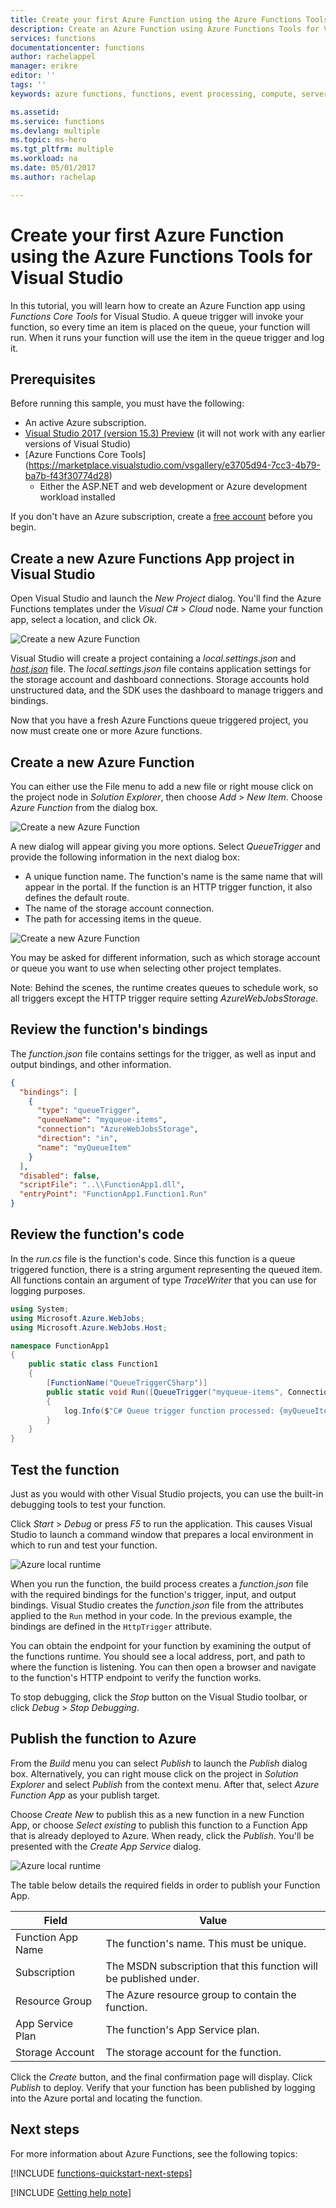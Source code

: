 ```yaml
---
title: Create your first Azure Function using the Azure Functions Tools for Visual Studio 
description: Create an Azure Function using Azure Functions Tools for Visual Studio. 
services: functions
documentationcenter: functions
author: rachelappel
manager: erikre
editor: ''
tags: ''
keywords: azure functions, functions, event processing, compute, serverless architecture

ms.assetid: 
ms.service: functions
ms.devlang: multiple
ms.topic: ms-hero
ms.tgt_pltfrm: multiple
ms.workload: na
ms.date: 05/01/2017
ms.author: rachelap

---
```

# Create your first Azure Function using the Azure Functions Tools for Visual Studio 

In this tutorial, you will learn how to create an Azure Function app using *Functions Core Tools* for Visual Studio. A queue trigger will invoke your function, so every time an item is placed on the queue, your function will run. When it runs your function will use the item in the queue trigger and log it.  

## Prerequisites

Before running this sample, you must have the following:

* An active Azure subscription.
* [Visual Studio 2017 (version 15.3) Preview](https://www.visualstudio.com/vs/preview/) (it will not work with any earlier versions of Visual Studio)
* [Azure Functions Core Tools] (https://marketplace.visualstudio.com/vsgallery/e3705d94-7cc3-4b79-ba7b-f43f30774d28)
    * Either the ASP.NET and web development or Azure development workload installed

If you don't have an Azure subscription, create a [free account](https://azure.microsoft.com/free/?WT.mc_id=A261C142F) before you begin.

## Create a new Azure Functions App project in Visual Studio

Open Visual Studio and launch the *New Project* dialog. You'll find the Azure Functions templates under the *Visual C#* > *Cloud* node. Name your function app, select a location, and click *Ok*.

![Create a new Azure Function](./media/functions-create-your-first-function-visual-studio/functions-vstools-new-project.png)

Visual Studio will create a project containing a *local.settings.json* and [*host.json*](https://github.com/Azure/azure-webjobs-sdk-script/wiki/host.json) file. The *local.settings.json* file contains application settings for the storage account and dashboard connections. Storage accounts hold unstructured data, and the SDK uses the dashboard to manage triggers and bindings. 

Now that you have a fresh Azure Functions queue triggered project, you now must create one or more Azure functions.

## Create a new Azure Function

You can either use the File menu to add a new file or right mouse click on the project node in *Solution Explorer*, then choose *Add* > *New Item*. Choose *Azure Function* from the dialog box.

![Create a new Azure Function](./media/functions-create-your-first-function-visual-studio/functions-vstools-add-new-function.png)

A new dialog will appear giving you more options. Select *QueueTrigger* and provide the following information in the next dialog box:
  * A unique function name. The function's name is the same name that will appear in the portal. If the function is an HTTP trigger function, it also defines the default route.
  * The name of the storage account connection. 
  * The path for accessing items in the queue. 

![Create a new Azure Function](./media/functions-create-your-first-function-visual-studio/functions-vstools-add-new-function-2.png)

You may be asked for different information, such as which storage account or queue you want to use when selecting other project templates.

Note: Behind the scenes, the runtime creates queues to schedule work, so all triggers except the HTTP trigger require setting *AzureWebJobsStorage*.    

## Review the function's bindings

The *function.json* file contains settings for the trigger, as well as input and output bindings, and other information. 

```json
{
  "bindings": [
    {
      "type": "queueTrigger",
      "queueName": "myqueue-items",
      "connection": "AzureWebJobsStorage",
      "direction": "in",
      "name": "myQueueItem"
    }
  ],
  "disabled": false,
  "scriptFile": "..\\FunctionApp1.dll",
  "entryPoint": "FunctionApp1.Function1.Run"
}
```

## Review the function's code

In the *run.cs* file is the function's code. Since this function is a queue triggered function, there is a string argument representing the queued item. All functions contain an argument of type *TraceWriter* that you can use for logging purposes.

```csharp
using System;
using Microsoft.Azure.WebJobs;
using Microsoft.Azure.WebJobs.Host;

namespace FunctionApp1
{
    public static class Function1
    {
        [FunctionName("QueueTriggerCSharp")]        
        public static void Run([QueueTrigger("myqueue-items", Connection = "AzureWebJobsStorage")]string myQueueItem, TraceWriter log)
        {
            log.Info($"C# Queue trigger function processed: {myQueueItem}");
        }
    }
}
```

## Test the function 

Just as you would with other Visual Studio projects, you can use the built-in debugging tools to test your function.

Click *Start* > *Debug* or press *F5* to run the application. This causes Visual Studio to launch a command window that prepares a local environment in which to run and test your function. 

![Azure local runtime](./media/functions-create-your-first-function-visual-studio/functions-vstools-f5.png)

When you run the function, the build process creates a *function.json* file with the required bindings for the function's trigger, input, and output bindings.  Visual Studio creates the *function.json* file from the attributes applied to the `Run` method in your code. In the previous example, the bindings are defined in the `HttpTrigger` attribute.

You can obtain the endpoint for your function by examining the output of the functions runtime. You should see a local address, port, and path to where the function is listening. You can then open a browser and navigate to the function's HTTP endpoint to verify the function works.

To stop debugging, click the *Stop* button on the Visual Studio toolbar, or click *Debug* > *Stop Debugging*.

## Publish the function to Azure

From the *Build* menu you can select *Publish* to launch the *Publish* dialog box. Alternatively, you can right mouse click on the project in *Solution Explorer* and select *Publish* from the context menu. After that, select *Azure Function App* as your publish target. 

Choose *Create New* to publish this as a new function in a new Function App, or choose *Select existing* to publish this function to a Function App that is already deployed to Azure. When ready, click the *Publish*. You'll be presented with the *Create App Service* dialog. 

![Azure local runtime](./media/functions-create-your-first-function-visual-studio/functions-vstools-publish.png)

The table below details the required fields in order to publish your Function App.

| Field | Value |
|---|---|
| Function App Name | The function's name. This must be unique.  |
| Subscription | The MSDN subscription that this function will be published under. |
| Resource Group | The Azure resource group to contain the function. |
| App Service Plan | The function's App Service plan.  |
| Storage Account | The storage account for the function. |

Click the *Create* button, and the final confirmation page will display. Click *Publish* to deploy. Verify that your function has been published by logging into the Azure portal and locating the function.

## Next steps

For more information about Azure Functions, see the following topics:

[!INCLUDE [functions-quickstart-next-steps](../../includes/functions-quickstart-next-steps.md)]

[!INCLUDE [Getting help note](../../includes/functions-get-help.md)]
